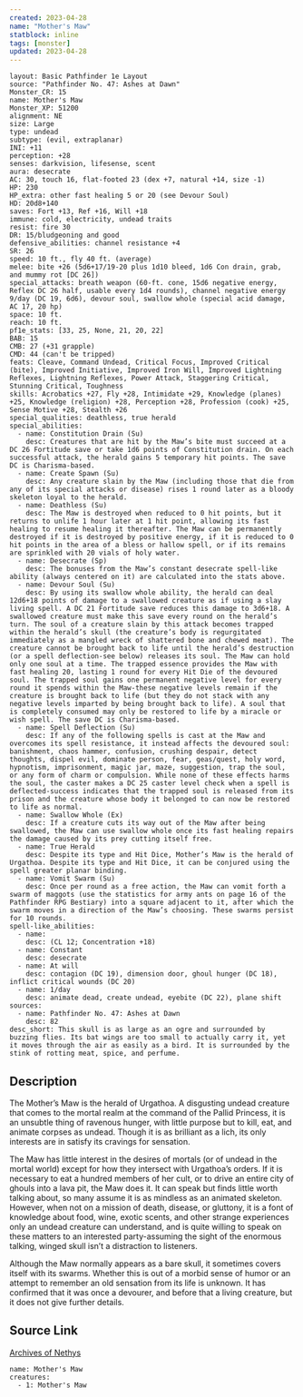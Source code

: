```yaml
---
created: 2023-04-28
name: "Mother's Maw"
statblock: inline
tags: [monster]
updated: 2023-04-28
---
```

```statblock
layout: Basic Pathfinder 1e Layout
source: "Pathfinder No. 47: Ashes at Dawn"
Monster_CR: 15
name: Mother's Maw
Monster_XP: 51200
alignment: NE
size: Large
type: undead
subtype: (evil, extraplanar)
INI: +11
perception: +28
senses: darkvision, lifesense, scent
aura: desecrate
AC: 30, touch 16, flat-footed 23 (dex +7, natural +14, size -1)
HP: 230
HP_extra: other fast healing 5 or 20 (see Devour Soul)
HD: 20d8+140
saves: Fort +13, Ref +16, Will +18
immune: cold, electricity, undead traits
resist: fire 30
DR: 15/bludgeoning and good
defensive_abilities: channel resistance +4
SR: 26
speed: 10 ft., fly 40 ft. (average)
melee: bite +26 (5d6+17/19-20 plus 1d10 bleed, 1d6 Con drain, grab, and mummy rot [DC 26])
special_attacks: breath weapon (60-ft. cone, 15d6 negative energy, Reflex DC 26 half, usable every 1d4 rounds), channel negative energy 9/day (DC 19, 6d6), devour soul, swallow whole (special acid damage, AC 17, 20 hp)
space: 10 ft.
reach: 10 ft.
pf1e_stats: [33, 25, None, 21, 20, 22]
BAB: 15
CMB: 27 (+31 grapple)
CMD: 44 (can't be tripped)
feats: Cleave, Command Undead, Critical Focus, Improved Critical (bite), Improved Initiative, Improved Iron Will, Improved Lightning Reflexes, Lightning Reflexes, Power Attack, Staggering Critical, Stunning Critical, Toughness
skills: Acrobatics +27, Fly +28, Intimidate +29, Knowledge (planes) +25, Knowledge (religion) +28, Perception +28, Profession (cook) +25, Sense Motive +28, Stealth +26
special_qualities: deathless, true herald
special_abilities:
  - name: Constitution Drain (Su)
    desc: Creatures that are hit by the Maw’s bite must succeed at a DC 26 Fortitude save or take 1d6 points of Constitution drain. On each successful attack, the herald gains 5 temporary hit points. The save DC is Charisma-based.
  - name: Create Spawn (Su)
    desc: Any creature slain by the Maw (including those that die from any of its special attacks or disease) rises 1 round later as a bloody skeleton loyal to the herald.
  - name: Deathless (Su)
    desc: The Maw is destroyed when reduced to 0 hit points, but it returns to unlife 1 hour later at 1 hit point, allowing its fast healing to resume healing it thereafter. The Maw can be permanently destroyed if it is destroyed by positive energy, if it is reduced to 0 hit points in the area of a bless or hallow spell, or if its remains are sprinkled with 20 vials of holy water.
  - name: Desecrate (Sp)
    desc: The bonuses from the Maw’s constant desecrate spell-like ability (always centered on it) are calculated into the stats above.
  - name: Devour Soul (Su)
    desc: By using its swallow whole ability, the herald can deal 12d6+18 points of damage to a swallowed creature as if using a slay living spell. A DC 21 Fortitude save reduces this damage to 3d6+18. A swallowed creature must make this save every round on the herald’s turn. The soul of a creature slain by this attack becomes trapped within the herald’s skull (the creature’s body is regurgitated immediately as a mangled wreck of shattered bone and chewed meat). The creature cannot be brought back to life until the herald’s destruction (or a spell deflection-see below) releases its soul. The Maw can hold only one soul at a time. The trapped essence provides the Maw with fast healing 20, lasting 1 round for every Hit Die of the devoured soul. The trapped soul gains one permanent negative level for every round it spends within the Maw-these negative levels remain if the creature is brought back to life (but they do not stack with any negative levels imparted by being brought back to life). A soul that is completely consumed may only be restored to life by a miracle or wish spell. The save DC is Charisma-based.
  - name: Spell Deflection (Su)
    desc: If any of the following spells is cast at the Maw and overcomes its spell resistance, it instead affects the devoured soul: banishment, chaos hammer, confusion, crushing despair, detect thoughts, dispel evil, dominate person, fear, geas/quest, holy word, hypnotism, imprisonment, magic jar, maze, suggestion, trap the soul, or any form of charm or compulsion. While none of these effects harms the soul, the caster makes a DC 25 caster level check when a spell is deflected-success indicates that the trapped soul is released from its prison and the creature whose body it belonged to can now be restored to life as normal.
  - name: Swallow Whole (Ex)
    desc: If a creature cuts its way out of the Maw after being swallowed, the Maw can use swallow whole once its fast healing repairs the damage caused by its prey cutting itself free.
  - name: True Herald
    desc: Despite its type and Hit Dice, Mother’s Maw is the herald of Urgathoa. Despite its type and Hit Dice, it can be conjured using the spell greater planar binding.
  - name: Vomit Swarm (Su)
    desc: Once per round as a free action, the Maw can vomit forth a swarm of maggots (use the statistics for army ants on page 16 of the Pathfinder RPG Bestiary) into a square adjacent to it, after which the swarm moves in a direction of the Maw’s choosing. These swarms persist for 10 rounds.
spell-like_abilities:
  - name:
    desc: (CL 12; Concentration +18)
  - name: Constant
    desc: desecrate
  - name: At will
    desc: contagion (DC 19), dimension door, ghoul hunger (DC 18), inflict critical wounds (DC 20)
  - name: 1/day
    desc: animate dead, create undead, eyebite (DC 22), plane shift
sources:
  - name: Pathfinder No. 47: Ashes at Dawn
    desc: 82
desc_short: This skull is as large as an ogre and surrounded by buzzing flies. Its bat wings are too small to actually carry it, yet it moves through the air as easily as a bird. It is surrounded by the stink of rotting meat, spice, and perfume.
```
## Description
The Mother’s Maw is the herald of Urgathoa. A disgusting undead creature that comes to the mortal realm at the command of the Pallid Princess, it is an unsubtle thing of ravenous hunger, with little purpose but to kill, eat, and animate corpses as undead. Though it is as brilliant as a lich, its only interests are in satisfy its cravings for sensation.

The Maw has little interest in the desires of mortals (or of undead in the mortal world) except for how they intersect with Urgathoa’s orders. If it is necessary to eat a hundred members of her cult, or to drive an entire city of ghouls into a lava pit, the Maw does it. It can speak but finds little worth talking about, so many assume it is as mindless as an animated skeleton. However, when not on a mission of death, disease, or gluttony, it is a font of knowledge about food, wine, exotic scents, and other strange experiences only an undead creature can understand, and is quite willing to speak on these matters to an interested party-assuming the sight of the enormous talking, winged skull isn’t a distraction to listeners.

Although the Maw normally appears as a bare skull, it sometimes covers itself with its swarms. Whether this is out of a morbid sense of humor or an attempt to remember an old sensation from its life is unknown. It has confirmed that it was once a devourer, and before that a living creature, but it does not give further details.
## Source Link
[Archives of Nethys](https://aonprd.com/MonsterDisplay.aspx?ItemName=Mother%27s%20Maw)
```encounter-table
name: Mother's Maw
creatures:
  - 1: Mother's Maw
```
